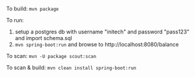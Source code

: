 To build: `mvn package`

To run:

 1. setup a postgres db with username "initech" and password "pass123" and import schema.sql
 2. `mvn spring-boot:run` and browse to http://localhost:8080/balance

To scan: `mvn -U package scout:scan`

To scan & build: `mvn clean install spring-boot:run`
